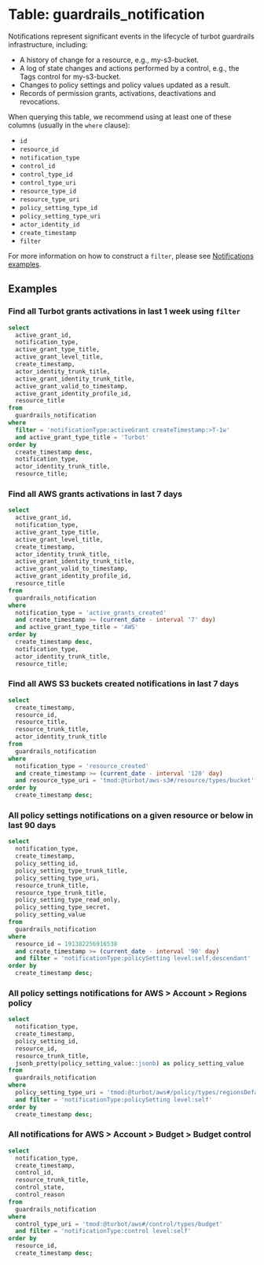 # Table: guardrails_notification

Notifications represent significant events in the lifecycle of turbot guardrails infrastructure, including:

- A history of change for a resource, e.g., my-s3-bucket.
- A log of state changes and actions performed by a control, e.g., the Tags control for my-s3-bucket.
- Changes to policy settings and policy values updated as a result.
- Records of permission grants, activations, deactivations and revocations.

When querying this table, we recommend using at least one of these columns (usually in the `where` clause):

- `id`
- `resource_id`
- `notification_type`
- `control_id`
- `control_type_id`
- `control_type_uri`
- `resource_type_id`
- `resource_type_uri`
- `policy_setting_type_id`
- `policy_setting_type_uri`
- `actor_identity_id`
- `create_timestamp`
- `filter`

For more information on how to construct a `filter`, please see [Notifications examples](https://turbot.com/guardrails/docs/reference/filter/notifications#examples).

## Examples

### Find all Turbot grants activations in last 1 week using `filter`

```sql
select
  active_grant_id,
  notification_type,
  active_grant_type_title,
  active_grant_level_title,
  create_timestamp,
  actor_identity_trunk_title,
  active_grant_identity_trunk_title,
  active_grant_valid_to_timestamp,
  active_grant_identity_profile_id,
  resource_title
from
  guardrails_notification
where
  filter = 'notificationType:activeGrant createTimestamp:>T-1w'
  and active_grant_type_title = 'Turbot'
order by
  create_timestamp desc,
  notification_type,
  actor_identity_trunk_title,
  resource_title;
```

### Find all AWS grants activations in last 7 days

```sql
select
  active_grant_id,
  notification_type,
  active_grant_type_title,
  active_grant_level_title,
  create_timestamp,
  actor_identity_trunk_title,
  active_grant_identity_trunk_title,
  active_grant_valid_to_timestamp,
  active_grant_identity_profile_id,
  resource_title
from
  guardrails_notification
where
  notification_type = 'active_grants_created'
  and create_timestamp >= (current_date - interval '7' day)
  and active_grant_type_title = 'AWS'
order by
  create_timestamp desc,
  notification_type,
  actor_identity_trunk_title,
  resource_title;
```

### Find all AWS S3 buckets created notifications in last 7 days

```sql
select
  create_timestamp,
  resource_id,
  resource_title,
  resource_trunk_title,
  actor_identity_trunk_title
from
  guardrails_notification
where
  notification_type = 'resource_created'
  and create_timestamp >= (current_date - interval '120' day)
  and resource_type_uri = 'tmod:@turbot/aws-s3#/resource/types/bucket'
order by
  create_timestamp desc;
```

### All policy settings notifications on a given resource or below in last 90 days

```sql
select
  notification_type,
  create_timestamp,
  policy_setting_id,
  policy_setting_type_trunk_title,
  policy_setting_type_uri,
  resource_trunk_title,
  resource_type_trunk_title,
  policy_setting_type_read_only,
  policy_setting_type_secret,
  policy_setting_value
from
  guardrails_notification
where
  resource_id = 191382256916538
  and create_timestamp >= (current_date - interval '90' day)
  and filter = 'notificationType:policySetting level:self,descendant'
order by
  create_timestamp desc;
```

### All policy settings notifications for AWS > Account > Regions policy

```sql
select
  notification_type,
  create_timestamp,
  policy_setting_id,
  resource_id,
  resource_trunk_title,
  jsonb_pretty(policy_setting_value::jsonb) as policy_setting_value
from
  guardrails_notification
where
  policy_setting_type_uri = 'tmod:@turbot/aws#/policy/types/regionsDefault'
  and filter = 'notificationType:policySetting level:self'
order by
  create_timestamp desc;
```

### All notifications for AWS > Account > Budget > Budget control

```sql
select
  notification_type,
  create_timestamp,
  control_id,
  resource_trunk_title,
  control_state,
  control_reason
from
  guardrails_notification
where
  control_type_uri = 'tmod:@turbot/aws#/control/types/budget'
  and filter = 'notificationType:control level:self'
order by
  resource_id,
  create_timestamp desc;
```
